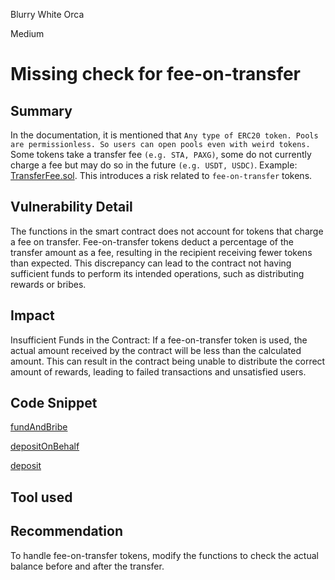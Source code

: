 Blurry White Orca

Medium

# Missing check for fee-on-transfer

## Summary
In the documentation, it is mentioned that `Any type of ERC20 token. Pools are permissionless. So users can open pools even with weird tokens.` Some tokens take a transfer fee `(e.g. STA, PAXG)`, some do not currently charge a fee but may do so in the future `(e.g. USDT, USDC)`. Example: [TransferFee.sol](https://github.com/d-xo/weird-erc20/blob/main/src/TransferFee.sol). This introduces a risk related to `fee-on-transfer` tokens.
## Vulnerability Detail
The functions in the smart contract does not account for tokens that charge a fee on transfer. Fee-on-transfer tokens deduct a percentage of the transfer amount as a fee, resulting in the recipient receiving fewer tokens than expected. This discrepancy can lead to the contract not having sufficient funds to perform its intended operations, such as distributing rewards or bribes.
## Impact
Insufficient Funds in the Contract: If a fee-on-transfer token is used, the actual amount received by the contract will be less than the calculated amount. This can result in the contract being unable to distribute the correct amount of rewards, leading to failed transactions and unsatisfied users.
## Code Snippet
[fundAndBribe](https://github.com/sherlock-audit/2024-06-magicsea/blob/main/magicsea-staking/src/rewarders/BribeRewarder.sol#L120)

[depositOnBehalf](https://github.com/sherlock-audit/2024-06-magicsea/blob/main/magicsea-staking/src/MasterchefV2.sol#L287)

[deposit](https://github.com/sherlock-audit/2024-06-magicsea/blob/main/magicsea-staking/src/MasterchefV2.sol#L298)
## Tool used
## Recommendation
To handle fee-on-transfer tokens, modify the functions to check the actual balance before and after the transfer.